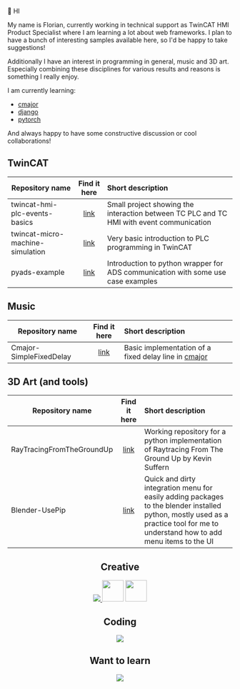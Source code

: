 <!--

Resources for md:
- https://docs.github.com/en/get-started/writing-on-github/getting-started-with-writing-and-formatting-on-github/basic-writing-and-formatting-syntax
- https://github.github.com/gfm/#html-blocks
- https://github.com/adam-p/markdown-here/wiki/Markdown-Cheatsheet

Here are some ideas to get you started:

- 🔭 I’m currently working on ...
- 🌱 I’m currently learning ...
- 👯 I’m looking to collaborate on ...
- 🤔 I’m looking for help with ...
- 💬 Ask me about ...
- 📫 How to reach me: ...
- 😄 Pronouns: ...
- ⚡ Fun fact: ...
-->

👋 HI

My name is Florian, currently working in technical support as TwinCAT HMI Product Specialist where I am learning a lot about web frameworks. I plan to have a bunch of interesting samples available here, so I'd be happy to take suggestions!

Additionally I have an interest in programming in general, music and 3D art. Especially combining these disciplines for various results and reasons is something I really enjoy.

I am currently learning:
- [cmajor](https://github.com/SoundStacks/cmajor)
- [django](https://github.com/django/django)
- [pytorch](https://github.com/pytorch/pytorch)

And always happy to have some constructive discussion or cool collaborations!

## TwinCAT

| Repository name        | Find it here           | Short description  |
| ------------- |:-------------:|:-----|
| twincat-hmi-plc-events-basics      | [link](https://github.com/Florian-Heringa/twincat-hmi-plc-events-basics) | Small project showing the interaction between TC PLC and TC HMI with event communication |
| twincat-micro-machine-simulation      | [link](https://github.com/Florian-Heringa/twincat-micro-machine-simulation)      |   Very basic introduction to PLC programming in TwinCAT |
| pyads-example | [link](https://github.com/Florian-Heringa/pyads-example)      |  Introduction to python wrapper for ADS communication with some use case examples |

## Music

| Repository name        | Find it here           | Short description  |
| ------------- |:-------------:| :----------------------------|
| Cmajor-SimpleFixedDelay| [link](https://github.com/Florian-Heringa/Cmajor-SimpleFixedDelay) | Basic implementation of a fixed delay line in [cmajor](https://github.com/SoundStacks/cmajor) |

## 3D Art (and tools)

| Repository name        | Find it here           | Short description  |
| ------------- |:-------------:| :----------------------------|
| RayTracingFromTheGroundUp | [link](https://github.com/Florian-Heringa/RayTracingFromTheGroundUp) | Working repository for a python implementation of Raytracing From The Ground Up by Kevin Suffern |
| Blender-UsePip | [link](https://github.com/Florian-Heringa/Blender-UsePip) | Quick and dirty integration menu for easily adding packages to the blender installed python, mostly used as a practice tool for me to understand how to add menu items to the UI |

<div align="center">
  <h2>Creative</h2>
  <a href="https://skillicons.dev">
    <img src="https://skillicons.dev/icons?i=ableton,blender,unity" />
  </a>
  <a href="https://www.blackmagicdesign.com/products/davinciresolve"><img height="48" width="48" src="https://cdn.simpleicons.org/davinciresolve/lightgray" /></a>
  <a href="https://www.reaper.fm/"><img height="48" width="48" src="https://static-00.iconduck.com/assets.00/logo-reaper-icon-492x512-lgpq3ul5.png" /></a>
  <h2>Coding</h2>
  <a href="https://skillicons.dev">
    <img src="https://skillicons.dev/icons?i=anaconda,visualstudio,vscode,django,py,pytorch,html,css,js,ts,cs,dotnet" />
  </a>
  <h2>Want to learn</h2>
  <a href="https://skillicons.dev">
    <img src="https://skillicons.dev/icons?i=elixir,rust,haskell,tensorflow" />
  </a>
</div>
